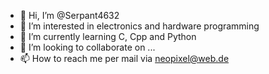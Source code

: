 - 👋 Hi, I’m @Serpant4632
- 👀 I’m interested in electronics and hardware programming
- 🌱 I’m currently learning C, Cpp and Python
- 💞️ I’m looking to collaborate on ...
- 📫 How to reach me per mail via neopixel@web.de

<!---
Serpant4632/Serpant4632 is a ✨ special ✨ repository because its `README.md` (this file) appears on your GitHub profile.
You can click the Preview link to take a look at your changes.
--->
